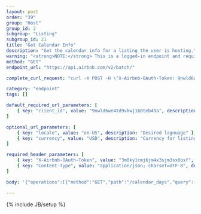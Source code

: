 ```yaml
---
layout: post
order: "39"
group: "Host"
group_id: 2
subgroup: "Listing"
subgroup_id: 21
title: "Get Calendar Info"
description: "Get the calendar info for a listing the user is hosting."
warning: "<strong>NOTE:</strong> This is a logged-in endpoint and requires an <strong>access_token</strong>. See <a href=\"#login-by-email\">Login Endpoints.</a>"
method: "GET"
endpoint_url: "https://api.airbnb.com/v2/batch/"

complete_curl_request: "curl -X POST -H \"X-Airbnb-OAuth-Token: 9nwld6we4td9vkwj160teb49a\" -H \"Content-Type: application/json; charset=UTF-8\" --data-binary '{\"operations\":[{\"method\":\"GET\",\"path\":\"/calendar_days\",\"query\":{\"start_date\":\"2016-01-30\",\"listing_id\":\"12132179\",\"_format\":\"host_calendar\",\"end_date\":\"2017-03-30\"}},{\"method\":\"GET\",\"path\":\"/dynamic_pricing_controls/12132179\",\"query\":{}}],\"_transaction\":false}' --compressed https://api.airbnb.com/v2/batch/?client_id=3092nxybyb0otqw18e8nh5nty&locale=en-US&currency=USD"

category: "endpoint"
tags: []

default_required_url_parameters: [
	{ key: "client_id", value: "9nwld6we4td9vkwj160teb49a", description: "API Key" }
]

optional_url_parameters: [
	{ key: "locale", value: "en-US", description: "Desired lagnuage" },
	{ key: "currency", value: "USD", description: "Currency for listings" }
]

required_header_parameters: [
	{ key: "X-Airbnb-OAuth-Token", value: "3m0ky1cmj6jm4x3sjm3sx8osf", description: "Airbnb auth token (from auth-ing with login endpoints)" },
	{ key: "Content-Type", value: "application/json; charset=UTF-8", description: "Content type" }
]

body: '{"operations":[{"method":"GET","path":"/calendar_days","query":{"start_date":"2016-01-30","listing_id":"12132179","_format":"host_calendar","end_date":"2017-03-30"}},{"method":"GET","path":"/dynamic_pricing_controls/12132179","query":{}}],"_transaction":false}'

---
```

{% include JB/setup %}
